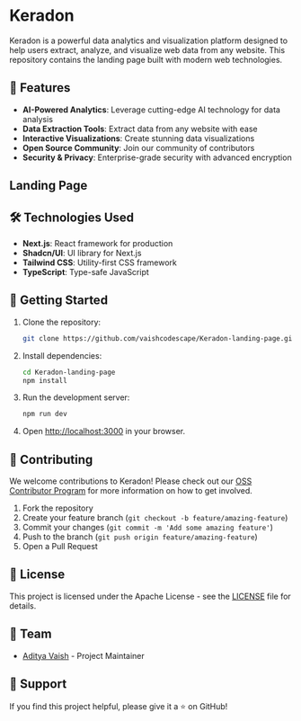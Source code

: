# Keradon

Keradon is a powerful data analytics and visualization platform designed to help users extract, analyze, and visualize web data from any website. This repository contains the landing page built with modern web technologies.

## 🚀 Features

- **AI-Powered Analytics**: Leverage cutting-edge AI technology for data analysis
- **Data Extraction Tools**: Extract data from any website with ease
- **Interactive Visualizations**: Create stunning data visualizations
- **Open Source Community**: Join our community of contributors
- **Security & Privacy**: Enterprise-grade security with advanced encryption

## Landing Page
## 🛠️ Technologies Used

- **Next.js**: React framework for production
- **Shadcn/UI**: UI library for Next.js
- **Tailwind CSS**: Utility-first CSS framework
- **TypeScript**: Type-safe JavaScript


## 🚀 Getting Started

1. Clone the repository:
   ```bash
   git clone https://github.com/vaishcodescape/Keradon-landing-page.git
   ```

2. Install dependencies:
   ```bash
   cd Keradon-landing-page
   npm install
   ```
3. Run the development server:
   ```bash
   npm run dev
   ```

4. Open [http://localhost:3000](http://localhost:3000) in your browser.

## 🤝 Contributing

We welcome contributions to Keradon! Please check out our [OSS Contributor Program](/oss_program) for more information on how to get involved.

1. Fork the repository
2. Create your feature branch (`git checkout -b feature/amazing-feature`)
3. Commit your changes (`git commit -m 'Add some amazing feature'`)
4. Push to the branch (`git push origin feature/amazing-feature`)
5. Open a Pull Request

## 📝 License

This project is licensed under the Apache License - see the [LICENSE](LICENSE) file for details.

## 👥 Team

- [Aditya Vaish](https://github.com/vaishcodescape) - Project Maintainer

## 🌟 Support

If you find this project helpful, please give it a ⭐️ on GitHub!

